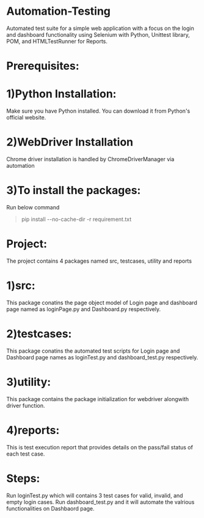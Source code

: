 # Automation-Testing
Automated test suite for a simple web application with a focus on the login and dashboard functionality using Selenium with Python, Unittest library, POM, and HTMLTestRunner for Reports.

# Prerequisites:
# 1)Python Installation:
Make sure you have Python installed. You can download it from Python's official website.
# 2)WebDriver Installation
Chrome driver installation is handled by ChromeDriverManager via automation
# 3)To install the packages:
Run below command
>pip install --no-cache-dir -r requirement.txt

# Project: 
The project contains 4 packages named src, testcases, utility and reports

# 1)src:
This package conatins the page object model of Login page and dashboard page named as loginPage.py and Dashboard.py respectively.
# 2)testcases:
This package conatins the automated test scripts for Login page and Dashboard page names as loginTest.py and dashboard_test.py respectively.
# 3)utility:
This package contains the package initialization for webdriver alongwith driver function.
# 4)reports:
This is test execution report that provides details on the pass/fail status of each test case.

# Steps:
Run loginTest.py which will contains 3 test cases for valid, invalid, and empty login cases.
Run dashboard_test.py and it will automate the valrious functionalities on Dashbaord page.
